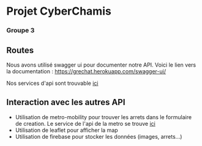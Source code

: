 # Projet CyberChamis
### Groupe 3

## Routes
Nous avons utilisé swagger ui pour documenter notre API. Voici le lien vers la documentation : https://grechat.herokuapp.com/swagger-ui/

Nos services d'api sont trouvable [ici](/src/app/apis/api-local)

## Interaction avec les autres API
- Utilisation de metro-mobility pour trouver les arrets dans le formulaire de creation. Le service de l'api de la metro se trouve [ici](/src/app/apis/api-metro)
- Utilisation de leaflet pour afficher la map
- Utilisation de firebase pour stocker les données (images, arrets...) 
